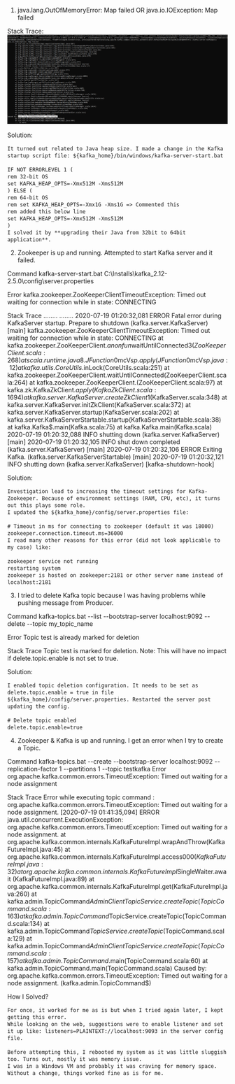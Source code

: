 
1) java.lang.OutOfMemoryError: Map failed OR java.io.IOException: Map failed

Stack Trace:
![img.png](1_OOM_on_Cluster.png)

Solution:

    It turned out related to Java heap size. I made a change in the Kafka startup script file: ${kafka_home}/bin/windows/kafka-server-start.bat
    
    IF NOT ERRORLEVEL 1 (
    rem 32-bit OS
    set KAFKA_HEAP_OPTS=-Xmx512M -Xms512M
    ) ELSE (
    rem 64-bit OS
    rem set KAFKA_HEAP_OPTS=-Xmx1G -Xms1G => Commented this
    rem added this below line
    set KAFKA_HEAP_OPTS=-Xmx512M -Xms512M
    )
    I solved it by **upgrading their Java from 32bit to 64bit application**. 
    


2) Zookeeper is up and running. Attempted to start Kafka server and it failed.


Command
kafka-server-start.bat C:\Installs\kafka_2.12-2.5.0\config\server.properties


Error
kafka.zookeeper.ZooKeeperClientTimeoutException:
Timed out waiting for connection while in state: CONNECTING


Stack Trace
........
........
2020-07-19 01:20:32,081 ERROR Fatal error during KafkaServer startup.
Prepare to shutdown (kafka.server.KafkaServer) [main]
kafka.zookeeper.ZooKeeperClientTimeoutException:
Timed out waiting for connection while in state: CONNECTING
at kafka.zookeeper.ZooKeeperClient.$anonfun$waitUntilConnected$3(ZooKeeperClient.scala:268)
at scala.runtime.java8.JFunction0$mcV$sp.apply(JFunction0$mcV$sp.java:12)
at kafka.utils.CoreUtils$.inLock(CoreUtils.scala:251)
at kafka.zookeeper.ZooKeeperClient.waitUntilConnected(ZooKeeperClient.scala:264)
at kafka.zookeeper.ZooKeeperClient.(ZooKeeperClient.scala:97)
at kafka.zk.KafkaZkClient$.apply(KafkaZkClient.scala:1694)
at kafka.server.KafkaServer.createZkClient$1(KafkaServer.scala:348)
at kafka.server.KafkaServer.initZkClient(KafkaServer.scala:372)
at kafka.server.KafkaServer.startup(KafkaServer.scala:202)
at kafka.server.KafkaServerStartable.startup(KafkaServerStartable.scala:38)
at kafka.Kafka$.main(Kafka.scala:75)
at kafka.Kafka.main(Kafka.scala)
2020-07-19 01:20:32,088 INFO shutting down (kafka.server.KafkaServer) [main]
2020-07-19 01:20:32,105 INFO shut down completed (kafka.server.KafkaServer) [main]
2020-07-19 01:20:32,106 ERROR Exiting Kafka. (kafka.server.KafkaServerStartable) [main]
2020-07-19 01:20:32,121 INFO shutting down (kafka.server.KafkaServer) [kafka-shutdown-hook]


Solution:

    Investigation lead to increasing the timeout settings for Kafka-Zookeeper. Because of environment settings (RAM, CPU, etc), it turns out this plays some role.
    I updated the ${kafka_home}/config/server.properties file:
    
    # Timeout in ms for connecting to zookeeper (default it was 18000)
    zookeeper.connection.timeout.ms=36000
    I read many other reasons for this error (did not look applicable to my case) like:
    
    zookeeper service not running
    restarting system
    zookeeper is hosted on zookeeper:2181 or other server name instead of localhost:2181


3) I tried to delete Kafka topic because I was having problems while pushing message from Producer.

Command
kafka-topics.bat --list --bootstrap-server localhost:9092 --delete --topic my_topic_name

Error
Topic test is already marked for deletion

Stack Trace
Topic test is marked for deletion.
Note: This will have no impact if delete.topic.enable is not set to true.

Solution:

    I enabled topic deletion configuration. It needs to be set as delete.topic.enable = true in file ${kafka_home}/config/server.properties. Restarted the server post updating the config.
    
    # Delete topic enabled
    delete.topic.enable=true

4) Zookeeper & Kafka is up and running. I get an error when I try to create a Topic.

Command
kafka-topics.bat --create --bootstrap-server localhost:9092
--replication-factor 1 --partitions 1 --topic testkafka
Error
org.apache.kafka.common.errors.TimeoutException: Timed out waiting for a node assignment

Stack Trace
Error while executing topic command : org.apache.kafka.common.errors.TimeoutException:
Timed out waiting for a node assignment.
[2020-07-19 01:41:35,094] ERROR java.util.concurrent.ExecutionException:
org.apache.kafka.common.errors.TimeoutException: Timed out waiting for a node assignment.
at org.apache.kafka.common.internals.KafkaFutureImpl.wrapAndThrow(KafkaFutureImpl.java:45)
at org.apache.kafka.common.internals.KafkaFutureImpl.access$000(KafkaFutureImpl.java:32)
at org.apache.kafka.common.internals.KafkaFutureImpl$SingleWaiter.await
(KafkaFutureImpl.java:89)
at org.apache.kafka.common.internals.KafkaFutureImpl.get(KafkaFutureImpl.java:260)
at kafka.admin.TopicCommand$AdminClientTopicService.createTopic(TopicCommand.scala:163)
at kafka.admin.TopicCommand$TopicService.createTopic(TopicCommand.scala:134)
at kafka.admin.TopicCommand$TopicService.createTopic$(TopicCommand.scala:129)
at kafka.admin.TopicCommand$AdminClientTopicService.createTopic(TopicCommand.scala:157)
at kafka.admin.TopicCommand$.main(TopicCommand.scala:60)
at kafka.admin.TopicCommand.main(TopicCommand.scala)
Caused by: org.apache.kafka.common.errors.TimeoutException:
Timed out waiting for a node assignment.
(kafka.admin.TopicCommand$)

How I Solved?
    
    For once, it worked for me as is but when I tried again later, I kept getting this error. 
    While looking on the web, suggestions were to enable listener and set it up like: listeners=PLAINTEXT://localhost:9093 in the server config file.
    
    Before attempting this, I rebooted my system as it was little sluggish too. Turns out, mostly it was memory issue. 
    I was in a Windows VM and probably it was craving for memory space. Without a change, things worked fine as is for me.


